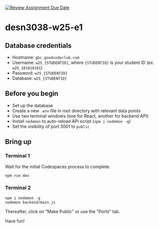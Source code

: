 [![Review Assignment Due Date](https://classroom.github.com/assets/deadline-readme-button-22041afd0340ce965d47ae6ef1cefeee28c7c493a6346c4f15d667ab976d596c.svg)](https://classroom.github.com/a/P8Kq2xGd)
# desn3038-w25-e1

## Database credentials

- Hostname: `gbc.goodcodeclub.com`
- Username: `w25_{STUDENTID}`, where `{STUDENTID}` is your student ID (ex. `w25_101010101`)
- Password: `w25_{STUDENTID}`
- Database: `w25_{STUDENTID}`

## Before you begin

- Set up the database
- Create a new `.env` file in root directory with relevant data points
- Use two terminal windows (one for React, another for backend API)
- Install `nodemon` to auto-reload API script (`npm i nodemon -g`)
- Set the visibility of port 3001 to `public`

## Bring up

### Terminal 1

Wait for the initial Codespaces process to complete.

```
npm run dev
```

### Terminal 2

```
npm i nodemon -g
nodemon backend/main.js
```

Thereafter, click on "Make Public" or use the "Ports" tab.

Have fun!